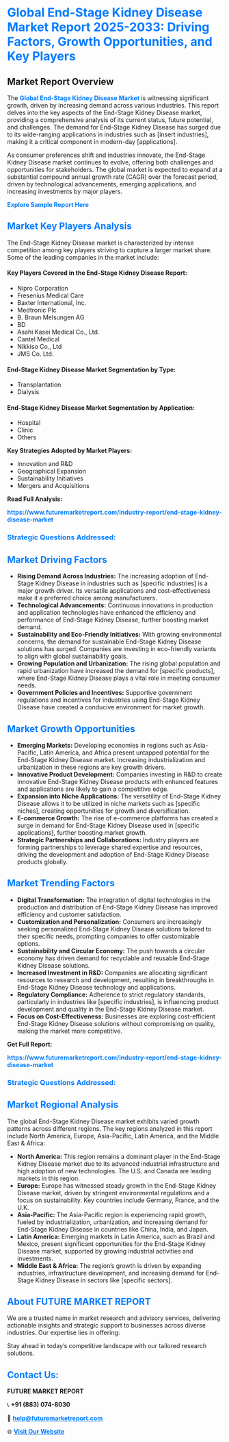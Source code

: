 <h1 style="color: #007BFF;">Global End-Stage Kidney Disease Market Report 2025-2033: Driving Factors, Growth Opportunities, and Key Players</h1>

<section id="overview">
<h2>Market Report Overview</h2>
<p>The <a href="https://www.futuremarketreport.com/industry-report/end-stage-kidney-disease-market" style="color: #007BFF; text-decoration: none;"><strong>Global End-Stage Kidney Disease Market</strong></a> is witnessing significant growth, driven by increasing demand across various industries. This report delves into the key aspects of the End-Stage Kidney Disease market, providing a comprehensive analysis of its current status, future potential, and challenges. The demand for End-Stage Kidney Disease has surged due to its wide-ranging applications in industries such as [insert industries], making it a critical component in modern-day [applications].</p>
<p>As consumer preferences shift and industries innovate, the End-Stage Kidney Disease market continues to evolve, offering both challenges and opportunities for stakeholders. The global market is expected to expand at a substantial compound annual growth rate (CAGR) over the forecast period, driven by technological advancements, emerging applications, and increasing investments by major players.</p>
</section>

<section id="overview">
<p><a href="https://www.futuremarketreport.com/request-sample/reportId=51969" style="color: #007BFF; text-decoration: none;"><strong>Explore Sample Report Here</strong></a></p>
</section>

<section id="key-players">
<h2 style="color: #007BFF;">Market Key Players Analysis</h2>
<p>The End-Stage Kidney Disease market is characterized by intense competition among key players striving to capture a larger market share. Some of the leading companies in the market include:</p>
<h4>Key Players Covered in the End-Stage Kidney Disease Report:</h4>
<ul><li>Nipro Corporation</li><li>Fresenius Medical Care</li><li>Baxter International, Inc.</li><li>Medtronic Plc</li><li>B. Braun Melsungen AG</li><li>BD</li><li>Asahi Kasei Medical Co., Ltd.</li><li>Cantel Medical</li><li>Nikkiso Co., Ltd</li><li>JMS Co. Ltd.</li></ul>
<h4>End-Stage Kidney Disease Market Segmentation by Type:</h4>
<ul><li>Transplantation</li><li>Dialysis</li></ul>

<h4>End-Stage Kidney Disease Market Segmentation by Application:</h4>
<ul><li>Hospital</li><li>Clinic</li><li>Others</li></ul>
<p><strong>Key Strategies Adopted by Market Players:</strong></p>
<ul>
<li>Innovation and R&D</li>
<li>Geographical Expansion</li>
<li>Sustainability Initiatives</li>
<li>Mergers and Acquisitions</li>
</ul>
</section>

<section>
<p><strong>Read Full Analysis: </strong></p><a href="https://www.futuremarketreport.com/industry-report/end-stage-kidney-disease-market" style="color: #007BFF; text-decoration: none;"><strong>https://www.futuremarketreport.com/industry-report/end-stage-kidney-disease-market</strong></a>
<h3 style="color: #007BFF;">Strategic Questions Addressed:</h3>
</section>

<section id="driving-factors">
<h2 style="color: #007BFF;">Market Driving Factors</h2>
<ul>
<li><strong>Rising Demand Across Industries:</strong> The increasing adoption of End-Stage Kidney Disease in industries such as [specific industries] is a major growth driver. Its versatile applications and cost-effectiveness make it a preferred choice among manufacturers.</li>
<li><strong>Technological Advancements:</strong> Continuous innovations in production and application technologies have enhanced the efficiency and performance of End-Stage Kidney Disease, further boosting market demand.</li>
<li><strong>Sustainability and Eco-Friendly Initiatives:</strong> With growing environmental concerns, the demand for sustainable End-Stage Kidney Disease solutions has surged. Companies are investing in eco-friendly variants to align with global sustainability goals.</li>
<li><strong>Growing Population and Urbanization:</strong> The rising global population and rapid urbanization have increased the demand for [specific products], where End-Stage Kidney Disease plays a vital role in meeting consumer needs.</li>
<li><strong>Government Policies and Incentives:</strong> Supportive government regulations and incentives for industries using End-Stage Kidney Disease have created a conducive environment for market growth.</li>
</ul>
</section>

<section id="growth-opportunities">
<h2 style="color: #007BFF;">Market Growth Opportunities</h2>
<ul>
<li><strong>Emerging Markets:</strong> Developing economies in regions such as Asia-Pacific, Latin America, and Africa present untapped potential for the End-Stage Kidney Disease market. Increasing industrialization and urbanization in these regions are key growth drivers.</li>
<li><strong>Innovative Product Development:</strong> Companies investing in R&D to create innovative End-Stage Kidney Disease products with enhanced features and applications are likely to gain a competitive edge.</li>
<li><strong>Expansion into Niche Applications:</strong> The versatility of End-Stage Kidney Disease allows it to be utilized in niche markets such as [specific niches], creating opportunities for growth and diversification.</li>
<li><strong>E-commerce Growth:</strong> The rise of e-commerce platforms has created a surge in demand for End-Stage Kidney Disease used in [specific applications], further boosting market growth.</li>
<li><strong>Strategic Partnerships and Collaborations:</strong> Industry players are forming partnerships to leverage shared expertise and resources, driving the development and adoption of End-Stage Kidney Disease products globally.</li>
</ul>
</section>

<section id="trending-factors">
<h2 style="color: #007BFF;">Market Trending Factors</h2>
<ul>
<li><strong>Digital Transformation:</strong> The integration of digital technologies in the production and distribution of End-Stage Kidney Disease has improved efficiency and customer satisfaction.</li>
<li><strong>Customization and Personalization:</strong> Consumers are increasingly seeking personalized End-Stage Kidney Disease solutions tailored to their specific needs, prompting companies to offer customizable options.</li>
<li><strong>Sustainability and Circular Economy:</strong> The push towards a circular economy has driven demand for recyclable and reusable End-Stage Kidney Disease solutions.</li>
<li><strong>Increased Investment in R&D:</strong> Companies are allocating significant resources to research and development, resulting in breakthroughs in End-Stage Kidney Disease technology and applications.</li>
<li><strong>Regulatory Compliance:</strong> Adherence to strict regulatory standards, particularly in industries like [specific industries], is influencing product development and quality in the End-Stage Kidney Disease market.</li>
<li><strong>Focus on Cost-Effectiveness:</strong> Businesses are exploring cost-efficient End-Stage Kidney Disease solutions without compromising on quality, making the market more competitive.</li>
</ul>
</section>

<section>
<p><strong>Get Full Report: </strong></p><a href="https://www.futuremarketreport.com/industry-report/end-stage-kidney-disease-market" style="color: #007BFF; text-decoration: none;"><strong>https://www.futuremarketreport.com/industry-report/end-stage-kidney-disease-market</strong></a>
<h3 style="color: #007BFF;">Strategic Questions Addressed:</h3>
</section>


<section id="regional-analysis">
<h2 style="color: #007BFF;">Market Regional Analysis</h2>
<p>The global End-Stage Kidney Disease market exhibits varied growth patterns across different regions. The key regions analyzed in this report include North America, Europe, Asia-Pacific, Latin America, and the Middle East & Africa:</p>
<ul>
<li><strong>North America:</strong> This region remains a dominant player in the End-Stage Kidney Disease market due to its advanced industrial infrastructure and high adoption of new technologies. The U.S. and Canada are leading markets in this region.</li>
<li><strong>Europe:</strong> Europe has witnessed steady growth in the End-Stage Kidney Disease market, driven by stringent environmental regulations and a focus on sustainability. Key countries include Germany, France, and the U.K.</li>
<li><strong>Asia-Pacific:</strong> The Asia-Pacific region is experiencing rapid growth, fueled by industrialization, urbanization, and increasing demand for End-Stage Kidney Disease in countries like China, India, and Japan.</li>
<li><strong>Latin America:</strong> Emerging markets in Latin America, such as Brazil and Mexico, present significant opportunities for the End-Stage Kidney Disease market, supported by growing industrial activities and investments.</li>
<li><strong>Middle East & Africa:</strong> The region’s growth is driven by expanding industries, infrastructure development, and increasing demand for End-Stage Kidney Disease in sectors like [specific sectors].</li>
</ul>
</section>

<footer>
<h2 style="color: #007BFF;">About FUTURE MARKET REPORT</h2>
<p>We are a trusted name in market research and advisory services, delivering actionable insights and strategic support to businesses across diverse industries. Our expertise lies in offering:</p>

<p>Stay ahead in today’s competitive landscape with our tailored research solutions.</p>

<h2 style="color: #007BFF;">Contact Us:</h2>
<p><strong>FUTURE MARKET REPORT</strong></p>
<p>📞 <strong>+91 (883) 074-8030</strong></p>
<p>📧 <strong><a href="mailto:help@futuremarketreport.com" style="color: #007BFF;">help@futuremarketreport.com</a></strong></p>
<p>🌐 <strong><a href="https://www.futuremarketreport.com/" style="color: #007BFF;">Visit Our Website</a></strong></p>
</footer>